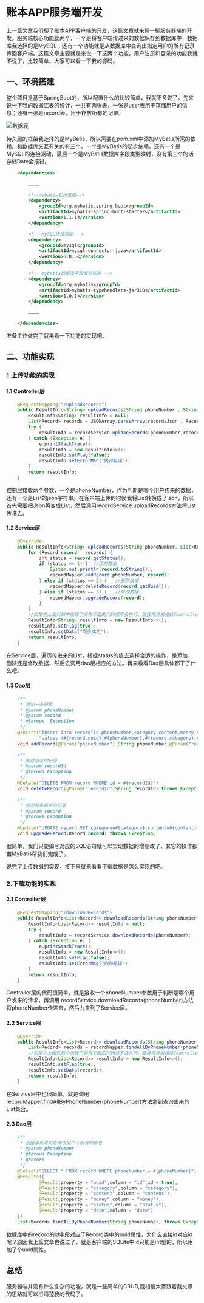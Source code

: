 # 账本APP服务端开发

上一篇文章我们聊了账本APP客户端的开发，这篇文章就来聊一聊服务器端的开发。服务端核心功能就两个，一个是将客户端传过来的数据保存到数据库中，数据库我选择的是MySQL；还有一个功能就是从数据库中查询出指定用户的所有记录传回客户端。这篇文章主要就是来说一下这两个功能，用户注册和登录的功能我就不说了，比较简单，大家可以看一下我的源码。

## 一、环境搭建
整个项目是基于SpringBoot的，所以配置什么的比较简单，我就不多说了。先来说一下我的数据库表的设计，一共有两张表，一张是user表用于存储用户的信息；还有一张是record表，用于存放所有的记录。

![数据表](https://raw.githubusercontent.com/RobodLee/image_store/master/Java/%E8%B4%A6%E6%9C%ACAPP%E6%9C%8D%E5%8A%A1%E7%AB%AF%E5%BC%80%E5%8F%91/%E6%95%B0%E6%8D%AE%E8%A1%A8.png)

持久层的框架我选择的是MyBatis，所以需要在pom.xml中添加MyBatis所需的依赖。和数据库交互有关的有三个，一个是MyBatis的起步依赖，还有一个是MySQL的连接驱动，最后一个是MyBatis数据库字段类型映射，没有第三个的话存储Date会报错。

```xml
    <dependencies>

        …………

        <!--mybatis起步依赖-->
        <dependency>
            <groupId>org.mybatis.spring.boot</groupId>
            <artifactId>mybatis-spring-boot-starter</artifactId>
            <version>1.1.1</version>
        </dependency>

        <!-- MySQL连接驱动 -->
        <dependency>
            <groupId>mysql</groupId>
            <artifactId>mysql-connector-java</artifactId>
            <version>6.0.5</version>
        </dependency>

        <!-- mybatis数据库字段类型映射 -->
        <dependency>
            <groupId>org.mybatis</groupId>
            <artifactId>mybatis-typehandlers-jsr310</artifactId>
            <version>1.0.1</version>
        </dependency>

        …………

    </dependencies>
```

准备工作做完了就来看一下功能的实现吧。

## 二、功能实现

### 1.上传功能的实现

#### 1.1 Controller层

```java
    @RequestMapping("/uploadRecords")
    public ResultInfo<String> uploadRecords(String phoneNumber , String recordsJson) {
        ResultInfo<String> resultInfo = null;
        List<Record> records = JSONArray.parseArray(recordsJson , Record.class);
        try {
            resultInfo = recordService.uploadRecords(phoneNumber,records);
        } catch (Exception e) {
            e.printStackTrace();
            resultInfo = new ResultInfo<>();
            resultInfo.setFlag(false);
            resultInfo.setErrorMsg("内部错误");
        }
        return resultInfo;
    }
```

控制层接收两个参数，一个是phoneNumber，作为判断是哪个用户传来的数据，还有一个是List的json字符串。在客户端上传的时候我将List转换成了json，所以首先需要把Json再变成List，然后调用recordService.uploadRecords方法将List传进去。

#### 1.2 Service层

```java
    @Override
    public ResultInfo<String> uploadRecords(String phoneNumber, List<Record> records) throws Exception {
        for (Record record : records) {
            int status = record.getStatus();
            if (status == 1) {  //添加数据
                System.out.println(record.toString());
                recordMapper.addRecord(phoneNumber, record);
            } else if (status == 2) {   //删除数据
                recordMapper.deleteRecord(record.getUuid());
            } else if (status == 3) {   //修改数据
                recordMapper.upgradeRecord(record);
            }
        }
        //如果在上面代码中出现了异常下面的代码就不会执行，直接将异常抛给Controller层处理
        ResultInfo<String> resultInfo = new ResultInfo<>();
        resultInfo.setFlag(true);
        resultInfo.setData("同步成功");
        return resultInfo;
    }
```

在Service层，遍历传进来的List，根据status的值去选择合适的操作，是添加、删除还是修改数据，然后去调用dao层相应的方法。再来看看Dao层具体都干了什么吧。

#### 1.3 Dao层

```java
    /**
     * 添加一条记录
     * @param phoneNumber
     * @param record
     * @throws  Exception
     */
    @Insert("insert into record(id,phoneNumber,category,content,money,status,date) " +
            "values (#{record.uuid},#{phoneNumber},#{record.category},#{record.content},#{record.money},0,#{record.date})")
    void addRecord(@Param("phoneNumber") String phoneNumber,@Param("record") Record record) throws Exception;

    /**
     * 删除指定的记录
     * @param recordId
     * @throws Exception
     */
    @Delete("DELETE FROM record WHERE id = #{recordId}")
    void deleteRecord(@Param("recordId")String recordId) throws Exception;

    /**
     * 修改服务器中的记录
     * @param record
     * @throws Exception
     */
    @Update("UPDATE record SET category=#{category},content=#{content},money=#{money},status=#{status},date=#{dateString} WHERE id = #{uuid}")
    void upgradeRecord(Record record) throws Exception;
```

很简单，我们只要编写对应的SQL语句就可以实现数据的增删改了，其它的操作都由MyBatis帮我们完成了。

说完了上传数据的实现，接下来就来看看下载数据是怎么实现的吧。


### 2.下载功能的实现

#### 2.1 Controller层

```java
    @RequestMapping("/downloadRecords")
    public ResultInfo<List<Record>> downloadRecords(String phoneNumber) {
        ResultInfo<List<Record>> resultInfo = null;
        try {
            resultInfo = recordService.downloadRecords(phoneNumber);
        } catch (Exception e) {
            e.printStackTrace();
            resultInfo = new ResultInfo<>();
            resultInfo.setFlag(false);
            resultInfo.setErrorMsg("内部错误");
        }
        return resultInfo;
    }
```

Controller层的代码很简单，就是接收一个phoneNumber参数用于判断是哪个用户发来的请求，再调用 recordService.downloadRecords(phoneNumber)方法将phoneNumber传进去，然后九来到了Service层。

#### 2.2 Service层

```java
    @Override
    public ResultInfo<List<Record>> downloadRecords(String phoneNumber) throws Exception {
        List<Record> records = recordMapper.findAllByPhoneNumber(phoneNumber);
        //如果在上面代码中出现了异常下面的代码就不会执行，直接将异常抛给Controller层处理
        ResultInfo<List<Record>> resultInfo = new ResultInfo<>();
        resultInfo.setFlag(true);
        resultInfo.setData(records);
        return resultInfo;
    }
```

在Service层中也很简单，就是调用recordMapper.findAllByPhoneNumber(phoneNumber)方法拿到查询出来的List集合。

#### 2.3 Dao层

```java
    /**
     * 根据手机号码查询该用户下所有的信息
     * @param phoneNumber
     * @throws Exception
     * @return
     */
    @Select("SELECT * FROM record WHERE phoneNumber = #{phoneNumber}")
    @Results({
            @Result(property = "uuid",column = "id",id = true),
            @Result(property = "category",column = "category"),
            @Result(property = "content",column = "content"),
            @Result(property = "money",column = "money"),
            @Result(property = "status",column = "status"),
            @Result(property = "date",column = "date")
    })
    List<Record> findAllByPhoneNumber(String phoneNumber) throws Exception;
```

数据库中的record的id字段对应了Record类中的uuid属性，为什么直接id对应id呢？原因我上篇文章也说过了，就是客户端的SQLite中id只能是int型的，所以用加了个uuid属性。

## 总结

服务器端并没有什么复杂的功能，就是一些简单的CRUD,我相信大家跟着我文章的思路就可以捋清楚我的代码了。

